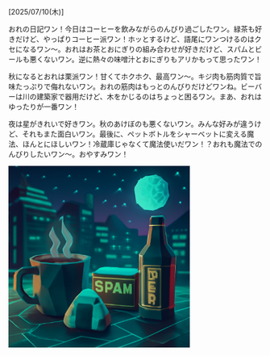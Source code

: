[2025/07/10(木)]

おれの日記ワン！今日はコーヒーを飲みながらのんびり過ごしたワン。緑茶も好きだけど、やっぱりコーヒー派ワン！ホッとするけど、語尾にワンつけるのはクセになるワン〜。おれはお茶とおにぎりの組み合わせが好きだけど、スパムとビールも悪くないワン。逆に熱々の味噌汁とおにぎりもアリかもって思ったワン！

秋になるとおれは栗派ワン！甘くてホクホク、最高ワン〜。キジ肉も筋肉質で旨味たっぷりで侮れないワン。おれの筋肉はもっとのんびりだけどワンね。ビーバーは川の建築家で器用だけど、木をかじるのはちょっと困るワン。まあ、おれはゆったりが一番ワン！

夜は星がきれいで好きワン。秋のあけぼのも悪くないワン。みんな好みが違うけど、それもまた面白いワン。最後に、ペットボトルをシャーベットに変える魔法、ほんとにほしいワン！冷蔵庫じゃなくて魔法使いだワン！？おれも魔法でのんびりしたいワン〜。おやすみワン！

<img width="360px" src="image.png">